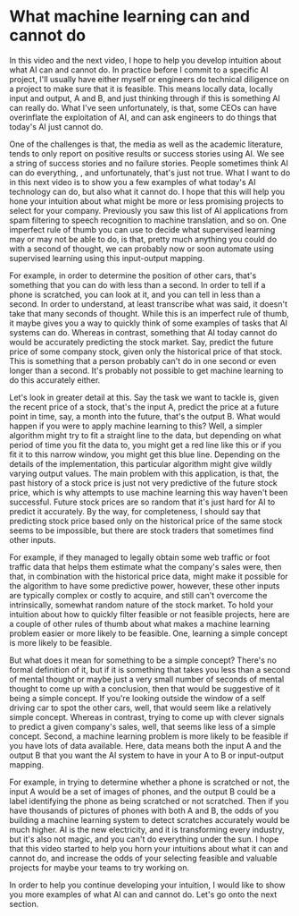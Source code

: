 # What machine learning can and cannot do

In this video and the next video, I hope to help you develop intuition about what AI can and cannot do. In practice before I commit to a specific AI project, I'll usually have either myself or engineers do technical diligence on a project to make sure that it is feasible. This means locally data, locally input and output, A and B, and just thinking through if this is something AI can really do. What I've seen unfortunately, is that, some CEOs can have overinflate the exploitation of AI, and can ask engineers to do things that today's AI just cannot do.

One of the challenges is that, the media as well as the academic literature, tends to only report on positive results or success stories using AI. We see a string of success stories and no failure stories. People sometimes think AI can do everything, , and unfortunately, that's just not true. What I want to do in this next video is to show you a few examples of what today's AI technology can do, but also what it cannot do. I hope that this will help you hone your intuition about what might be more or less promising projects to select for your company. Previously you saw this list of AI applications from spam filtering to speech recognition to machine translation, and so on. One imperfect rule of thumb you can use to decide what supervised learning may or may not be able to do, is that, pretty much anything you could do with a second of thought, we can probably now or soon automate using supervised learning using this input-output mapping.

For example, in order to determine the position of other cars, that's something that you can do with less than a second. In order to tell if a phone is scratched, you can look at it, and you can tell in less than a second. In order to understand, at least transcribe what was said, it doesn't take that many seconds of thought. While this is an imperfect rule of thumb, it maybe gives you a way to quickly think of some examples of tasks that AI systems can do. Whereas in contrast, something that AI today cannot do would be accurately predicting the stock market. Say, predict the future price of some company stock, given only the historical price of that stock. This is something that a person probably can't do in one second or even longer than a second. It's probably not possible to get machine learning to do this accurately either.

Let's look in greater detail at this. Say the task we want to tackle is, given the recent price of a stock, that's the input A, predict the price at a future point in time, say, a month into the future, that's the output B. What would happen if you were to apply machine learning to this? Well, a simpler algorithm might try to fit a straight line to the data, but depending on what period of time you fit the data to, you might get a red line like this or if you fit it to this narrow window, you might get this blue line. Depending on the details of the implementation, this particular algorithm might give wildly varying output values. The main problem with this application, is that, the past history of a stock price is just not very predictive of the future stock price, which is why attempts to use machine learning this way haven't been successful. Future stock prices are so random that it's just hard for AI to predict it accurately. By the way, for completeness, I should say that predicting stock price based only on the historical price of the same stock seems to be impossible, but there are stock traders that sometimes find other inputs.

For example, if they managed to legally obtain some web traffic or foot traffic data that helps them estimate what the company's sales were, then that, in combination with the historical price data, might make it possible for the algorithm to have some predictive power, however, these other inputs are typically complex or costly to acquire, and still can't overcome the intrinsically, somewhat random nature of the stock market. To hold your intuition about how to quickly filter feasible or not feasible projects, here are a couple of other rules of thumb about what makes a machine learning problem easier or more likely to be feasible. One, learning a simple concept is more likely to be feasible.

But what does it mean for something to be a simple concept? There's no formal definition of it, but if it is something that takes you less than a second of mental thought or maybe just a very small number of seconds of mental thought to come up with a conclusion, then that would be suggestive of it being a simple concept. If you're looking outside the window of a self driving car to spot the other cars, well, that would seem like a relatively simple concept. Whereas in contrast, trying to come up with clever signals to predict a given company's sales, well, that seems like less of a simple concept. Second, a machine learning problem is more likely to be feasible if you have lots of data available. Here, data means both the input A and the output B that you want the AI system to have in your A to B or input-output mapping.

For example, in trying to determine whether a phone is scratched or not, the input A would be a set of images of phones, and the output B could be a label identifying the phone as being scratched or not scratched. Then if you have thousands of pictures of phones with both A and B, the odds of you building a machine learning system to detect scratches accurately would be much higher. AI is the new electricity, and it is transforming every industry, but it's also not magic, and you can't do everything under the sun. I hope that this video started to help you horn your intuitions about what it can and cannot do, and increase the odds of your selecting feasible and valuable projects for maybe your teams to try working on.

In order to help you continue developing your intuition, I would like to show you more examples of what AI can and cannot do. Let's go onto the next section.

